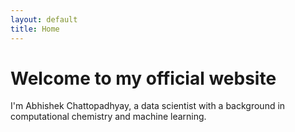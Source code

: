 ```yaml
---
layout: default
title: Home
---
```


# Welcome to my official website

I'm Abhishek Chattopadhyay, a data scientist with a background in computational chemistry and machine learning.
